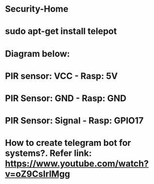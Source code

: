 # Security-Home
# sudo apt-get install telepot
# Diagram below:
# PIR sensor: VCC - Rasp: 5V
# PIR Sensor: GND - Rasp: GND
# PIR Sensor: Signal - Rasp: GPIO17
# How to create telegram bot for systems?. Refer link: https://www.youtube.com/watch?v=oZ9CsIrlMgg